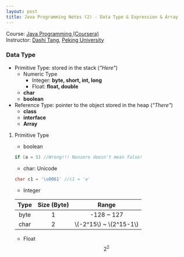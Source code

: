 ```yaml
---
layout: post
title: Java Programming Notes (2) - Data Type & Expression & Array
---
```

Course: [Java Programming (Coursera)](https://class.coursera.org/pkujava-001)  
Instructor: [Dashi Tang](https://www.coursera.org/instructor/~3838), [Peking University](http://english.pku.edu.cn/)

### Data Type
* Primitive Type: stored in the stack (_"Here"_)
  * Numeric Type
     * Integer: **byte, short, int, long**
     * Float: **float, double**
  * **char**
  * **boolean**
* Reference Type: pointer to the object stored in the heap (_"There"_)
  * **class**
  * **interface**
  * **Array**

1. Primitive Type
   * boolean
  
    ```java
    if (a = 5) //Wrong!!! Nonzero doesn't mean false!
    ```
   * char: Unicode
  
    ```java
    char c1 = '\u0061' //c1 = 'a'
    ```
   *  Integer
    
    | Type | Size (Byte) | Range |
    | :---: | :---: | :---: |
    | byte | 1 | -128 ~ 127 |
    | char | 2 | \\(-2^15\\) ~ \\(2^15-1\\) |
   * Float
 $$2^2$$
